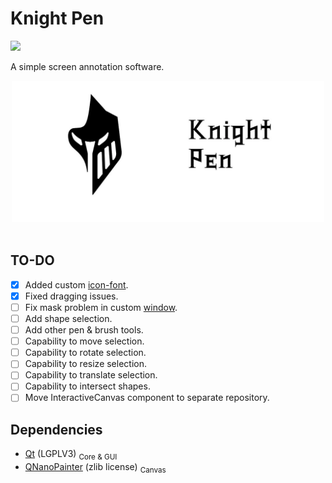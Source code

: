# Knight Pen
<img src="https://img.shields.io/badge/version-0.1.1-37c248"><br>

A simple screen annotation software.

<div align="center">
    <img src="extera/logo/logo-name-knight-pen.webp" width="500px">
</div>
<br>

<!-- # Preview -->

## TO-DO
- [x] Added custom <a href="./extera/icon-font">icon-font</a>.
- [x] Fixed dragging issues.
- [ ] Fix mask problem in custom <a href="./src/knight-pen/maskwindow.h">window</a>.
- [ ] Add shape selection.
- [ ] Add other pen & brush tools.
- [ ] Capability to move selection.
- [ ] Capability to rotate selection.
- [ ] Capability to resize selection.
- [ ] Capability to translate selection.
- [ ] Capability to intersect shapes.
- [ ] Move InteractiveCanvas component to separate repository.

## Dependencies
- [Qt](https://www.qt.io/) (LGPLV3) <sub>Core & GUI</sub>
- [QNanoPainter](https://github.com/QUItCoding/qnanopainter) (zlib license) <sub>Canvas</sub>